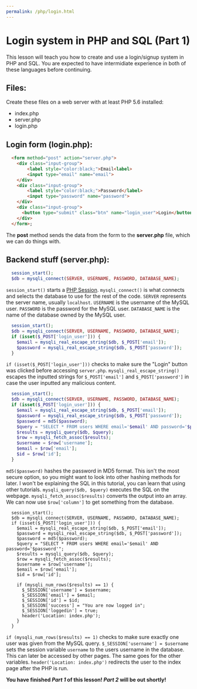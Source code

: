 ```yaml
---
permalink: /php/login.html
---
```

# Login system in PHP and SQL (Part 1)
This lesson will teach you how to create and use a login/signup system in PHP and SQL. You are expected to have intermidiate experience in both of these languages before continuing.
## Files:
Create these files on a web server with at least PHP 5.6 installed:
- index.php
- server.php
- login.php

## Login form (login.php):
```html
  <form method="post" action="server.php">
  	<div class="input-group">
  		<label style="color:black;">Email<label>
  		<input type="email" name="email">
  	</div>
  	<div class="input-group">
  		<label style="color:black;">Password</label>
  		<input type="password" name="password">
  	</div>
  	<div class="input-group">
  	  <button type="submit" class="btn" name="login_user">Login</button>
  	</div>
  </form>;
```
The **post** method sends the data from the form to the **server.php** file, which we can do things with.

## Backend stuff (server.php):
```php
  session_start();
  $db = mysqli_connect(SERVER, USERNAME, PASSWORD, DATABASE_NAME);
```
`session_start()` starts a <a href="https://www.php.net/manual/en/book.session.php" target="_blank">PHP Session</a>. `mysqli_connect()` is what connects and selects the database to use for the rest of the code. `SERVER` represents the server name, usually `localhost`. `USERNAME` is the username of the MySQL user. `PASSWORD` is the password for the MySQL user. `DATABASE_NAME` is the name of the database owned by the MySQL user.
```php
  session_start();
  $db = mysqli_connect(SERVER, USERNAME, PASSWORD, DATABASE_NAME);
  if (isset($_POST['login_user'])) {
    $email = mysqli_real_escape_string($db, $_POST['email']);
    $password = mysqli_real_escape_string($db, $_POST['password']);
  }
```
`if (isset($_POST['login_user']))` checks to make sure the "Login" button was clicked before accessing `server.php`. `mysqli_real_escape_string()` escapes the inputted strings for `$_POST['email']` and `$_POST['password']` in case the user inputted any malicious content.
```php
  session_start();
  $db = mysqli_connect(SERVER, USERNAME, PASSWORD, DATABASE_NAME);
  if (isset($_POST['login_user'])) {
    $email = mysqli_real_escape_string($db, $_POST['email']);
    $password = mysqli_real_escape_string($db, $_POST['password']);
    $password = md5($password);
    $query = "SELECT * FROM users WHERE email='$email' AND password='$password'";
  	$results = mysqli_query($db, $query);
    $row = mysqli_fetch_assoc($results);
    $username = $row['username'];
    $email = $row['email'];
    $id = $row['id'];
  }
```
`md5($password)` hashes the password in MD5 format. This isn't the most secure option, so you might want to look into other hashing methods for later. I won't be explaining the SQL in this tutorial, you can learn that using other tutorials. `mysqli_query($db, $query)` executes the SQL on the webpage. `mysqli_fetch_assoc($results)` converts the output into an array. We can now use `$row['column']` to get something from the database. 
```
  session_start();
  $db = mysqli_connect(SERVER, USERNAME, PASSWORD, DATABASE_NAME);
  if (isset($_POST['login_user'])) {
    $email = mysqli_real_escape_string($db, $_POST['email']);
    $password = mysqli_real_escape_string($db, $_POST['password']);
    $password = md5($password);
    $query = "SELECT * FROM users WHERE email='$email' AND password='$password'";
  	$results = mysqli_query($db, $query);
    $row = mysqli_fetch_assoc($results);
    $username = $row['username'];
    $email = $row['email'];
    $id = $row['id'];
    
    if (mysqli_num_rows($results) == 1) {
      $_SESSION['username'] = $username;
      $_SESSION['email'] = $email;
      $_SESSION['id'] = $id;
      $_SESSION['success'] = "You are now logged in";
      $_SESSION['loggedin'] = true;
      header('Location: index.php');
    }
  }
```
`if (mysqli_num_rows($results) == 1)` checks to make sure exactly one user was given from the MySQL query. `$_SESSION['username'] = $username` sets the session variable `username` to the users username in the database. This can later be accessed by other pages. The same goes for the other variables. `header('Location: index.php')` redirects the user to the index page after the PHP is run.

**You have finished *Part 1* of this lesson! *Part 2* will be out shortly!**
